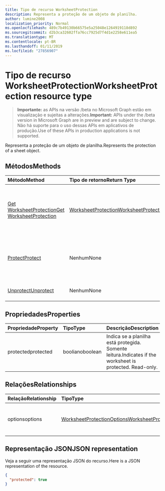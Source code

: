 ```yaml
---
title: Tipo de recurso WorksheetProtection
description: Representa a proteção de um objeto de planilha.
author: lumine2008
localization_priority: Normal
ms.openlocfilehash: 489c7b49130b66575e5a25048e1264919118d892
ms.sourcegitcommit: d2b3ca32602ffa76cc7925d7f4d1e2258e611ea5
ms.translationtype: MT
ms.contentlocale: pt-BR
ms.lasthandoff: 01/11/2019
ms.locfileid: "27856907"
---
```

# <a name="worksheetprotection-resource-type"></a><span data-ttu-id="bcf7c-103">Tipo de recurso WorksheetProtection</span><span class="sxs-lookup"><span data-stu-id="bcf7c-103">WorksheetProtection resource type</span></span>

> <span data-ttu-id="bcf7c-104">**Importante:** as APIs na versão /beta no Microsoft Graph estão em visualização e sujeitas a alterações.</span><span class="sxs-lookup"><span data-stu-id="bcf7c-104">**Important:** APIs under the /beta version in Microsoft Graph are in preview and are subject to change.</span></span> <span data-ttu-id="bcf7c-105">Não há suporte para o uso dessas APIs em aplicativos de produção.</span><span class="sxs-lookup"><span data-stu-id="bcf7c-105">Use of these APIs in production applications is not supported.</span></span>

<span data-ttu-id="bcf7c-106">Representa a proteção de um objeto de planilha.</span><span class="sxs-lookup"><span data-stu-id="bcf7c-106">Represents the protection of a sheet object.</span></span>


## <a name="methods"></a><span data-ttu-id="bcf7c-107">Métodos</span><span class="sxs-lookup"><span data-stu-id="bcf7c-107">Methods</span></span>

| <span data-ttu-id="bcf7c-108">Método</span><span class="sxs-lookup"><span data-stu-id="bcf7c-108">Method</span></span>           | <span data-ttu-id="bcf7c-109">Tipo de retorno</span><span class="sxs-lookup"><span data-stu-id="bcf7c-109">Return Type</span></span>    |<span data-ttu-id="bcf7c-110">Descrição</span><span class="sxs-lookup"><span data-stu-id="bcf7c-110">Description</span></span>|
|:---------------|:--------|:----------|
|[<span data-ttu-id="bcf7c-111">Get WorksheetProtection</span><span class="sxs-lookup"><span data-stu-id="bcf7c-111">Get WorksheetProtection</span></span>](../api/worksheetprotection-get.md) | [<span data-ttu-id="bcf7c-112">WorksheetProtection</span><span class="sxs-lookup"><span data-stu-id="bcf7c-112">WorksheetProtection</span></span>](worksheetprotection.md) |<span data-ttu-id="bcf7c-113">Leia as propriedades e os relacionamentos do objeto worksheetProtection.</span><span class="sxs-lookup"><span data-stu-id="bcf7c-113">Read properties and relationships of worksheetProtection object.</span></span>|
|[<span data-ttu-id="bcf7c-114">Protect</span><span class="sxs-lookup"><span data-stu-id="bcf7c-114">Protect</span></span>](../api/worksheetprotection-protect.md)|<span data-ttu-id="bcf7c-115">Nenhum</span><span class="sxs-lookup"><span data-stu-id="bcf7c-115">None</span></span>|<span data-ttu-id="bcf7c-p102">Protege uma planilha. Gera uma exceção se a planilha estiver protegida.</span><span class="sxs-lookup"><span data-stu-id="bcf7c-p102">Protect a worksheet. It throws if the worksheet has been protected.</span></span>|
|[<span data-ttu-id="bcf7c-118">Unprotect</span><span class="sxs-lookup"><span data-stu-id="bcf7c-118">Unprotect</span></span>](../api/worksheetprotection-unprotect.md)|<span data-ttu-id="bcf7c-119">Nenhum</span><span class="sxs-lookup"><span data-stu-id="bcf7c-119">None</span></span>|<span data-ttu-id="bcf7c-120">Desprotege uma planilha.</span><span class="sxs-lookup"><span data-stu-id="bcf7c-120">Unprotect a worksheet</span></span>|

## <a name="properties"></a><span data-ttu-id="bcf7c-121">Propriedades</span><span class="sxs-lookup"><span data-stu-id="bcf7c-121">Properties</span></span>
| <span data-ttu-id="bcf7c-122">Propriedade</span><span class="sxs-lookup"><span data-stu-id="bcf7c-122">Property</span></span>     | <span data-ttu-id="bcf7c-123">Tipo</span><span class="sxs-lookup"><span data-stu-id="bcf7c-123">Type</span></span>   |<span data-ttu-id="bcf7c-124">Descrição</span><span class="sxs-lookup"><span data-stu-id="bcf7c-124">Description</span></span>|
|:---------------|:--------|:----------|
|<span data-ttu-id="bcf7c-125">protected</span><span class="sxs-lookup"><span data-stu-id="bcf7c-125">protected</span></span>|<span data-ttu-id="bcf7c-126">booliano</span><span class="sxs-lookup"><span data-stu-id="bcf7c-126">boolean</span></span>|<span data-ttu-id="bcf7c-p103">Indica se a planilha está protegida.  Somente leitura.</span><span class="sxs-lookup"><span data-stu-id="bcf7c-p103">Indicates if the worksheet is protected.  Read-only.</span></span>|

## <a name="relationships"></a><span data-ttu-id="bcf7c-129">Relações</span><span class="sxs-lookup"><span data-stu-id="bcf7c-129">Relationships</span></span>
| <span data-ttu-id="bcf7c-130">Relação</span><span class="sxs-lookup"><span data-stu-id="bcf7c-130">Relationship</span></span> | <span data-ttu-id="bcf7c-131">Tipo</span><span class="sxs-lookup"><span data-stu-id="bcf7c-131">Type</span></span>   |<span data-ttu-id="bcf7c-132">Descrição</span><span class="sxs-lookup"><span data-stu-id="bcf7c-132">Description</span></span>|
|:---------------|:--------|:----------|
|<span data-ttu-id="bcf7c-133">options</span><span class="sxs-lookup"><span data-stu-id="bcf7c-133">options</span></span>|[<span data-ttu-id="bcf7c-134">WorksheetProtectionOptions</span><span class="sxs-lookup"><span data-stu-id="bcf7c-134">WorksheetProtectionOptions</span></span>](worksheetprotectionoptions.md)|<span data-ttu-id="bcf7c-p104">Opções de proteção da planilha. Somente leitura.</span><span class="sxs-lookup"><span data-stu-id="bcf7c-p104">Sheet protection options. Read-only.</span></span>|

## <a name="json-representation"></a><span data-ttu-id="bcf7c-137">Representação JSON</span><span class="sxs-lookup"><span data-stu-id="bcf7c-137">JSON representation</span></span>

<span data-ttu-id="bcf7c-138">Veja a seguir uma representação JSON do recurso.</span><span class="sxs-lookup"><span data-stu-id="bcf7c-138">Here is a JSON representation of the resource.</span></span>

<!-- {
  "blockType": "resource",
  "optionalProperties": [

  ],
  "@odata.type": "microsoft.graph.worksheetProtection"
}-->

```json
{
  "protected": true
}

```

<!-- uuid: 8fcb5dbc-d5aa-4681-8e31-b001d5168d79
2015-10-25 14:57:30 UTC -->
<!-- {
  "type": "#page.annotation",
  "description": "WorksheetProtection resource",
  "keywords": "",
  "section": "documentation",
  "tocPath": ""
}-->

